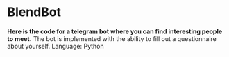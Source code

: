 # BlendBot

<b>Here is the code for a telegram bot where you can find interesting people to meet.</b>
The bot is implemented with the ability to fill out a questionnaire about yourself.
Language: Python
